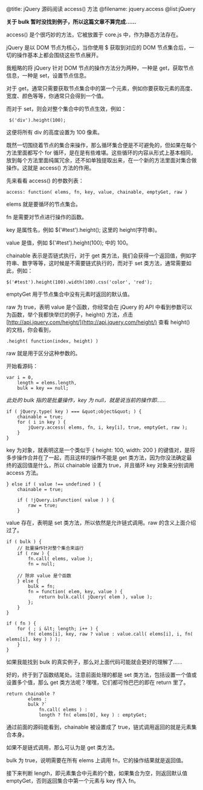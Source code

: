 @title: jQuery 源码阅读 access() 方法
@filename: jquery.access
@list:jQuery

**关于 bulk 暂时没找到例子，所以这篇文章不算完成……**

access() 是个很巧妙的方法，它被放置于 core.js 中，作为静态方法存在。

jQuery 是以 DOM 节点为核心，当你使用 $ 获取到对应的 DOM 节点集合后，一切的操作基本上都会围绕这些节点展开。

我粗略的将 jQuery 针对 DOM 节点的操作方法分为两种，一种是 get，获取节点信息，一种是 set，设置节点信息。

对于 get，通常只需要获取节点集合中的第一个元素，例如你要获取元素的高度、宽度、颜色等等，你通常只会得到一个值。

而对于 set，则会对整个集合中的节点生效，例如：

     $('div').height(100);
    

这便将所有 div 的高度设置为 100 像素。

既然一切围绕着节点的集合来操作，那么循环集合便是不可避免的，但如果在每个方法里面都写个 for 循环，是在是有些难堪。这些循环的内容从形式上基本相同，放到每个方法里面纯属冗余，还不如单独提取出来，在一个新的方法里面对集合做操作。这就是 access() 方法的作用。

先来看看 access() 的参数列表：

    access: function( elems, fn, key, value, chainable, emptyGet, raw )
    

elems 就是要循环的节点集合。

fn 是需要对节点进行操作的函数。

key 是属性名，例如 $('#test').height(); 这里的 height(字符串)。

value 是值，例如 $('#test').height(100); 中的 100。

chainable 表示是否链式执行，对于 get 类方法，我们会获得一个返回值，例如字符串、数字等等，这时候是不需要链式执行的，而对于 set 类方法，通常需要如此，例如：

    $('#test').height(100).width(100).css('color', 'red');
    

emptyGet 用于节点集合中没有元素时返回的默认值。

raw 为 true，表明 value 是个函数，你经常会在 jQuery 的 API 中看到参数可以为函数，举个我都快举烂的例子，height() 方法，点击[http://api.jquery.com/height/](http://api.jquery.com/height/) 查看 height() 的文档，你会看到，

    .height( function(index, height) )
    

raw 就是用于区分这种参数的。

开始看源码：

    var i = 0,
        length = elems.length,
        bulk = key == null;
    

_此处的 bulk 指的是批量操作，key 为 null，就是说当前的操作即……_

    if ( jQuery.type( key ) === &quot;object&quot; ) {
        chainable = true;
        for ( i in key ) {
            jQuery.access( elems, fn, i, key[i], true, emptyGet, raw );
        }
    }
    

key 为对象，就表明这是一个类似于 { height: 100, width: 200 } 的键值对，是将多步操作合并在了一起，而且这样的操作不能是 get 类方法，因为你没法确定最终的返回值是什么，所以 chainable 设置为 true，并且循环 key 对象来分别调用 access 方法。

    } else if ( value !== undefined ) {
        chainable = true;
    
        if ( !jQuery.isFunction( value ) ) {
            raw = true;
        }
    

value 存在，表明是 set 类方法，所以依然是允许链式调用。raw 的含义上面介绍过了。

    if ( bulk ) {
        // 批量操作针对整个集合来运行
        if ( raw ) {
            fn.call( elems, value );
            fn = null;
    
        // 除非 value 是个函数
        } else {
            bulk = fn;
            fn = function( elem, key, value ) {
                return bulk.call( jQuery( elem ), value );
            };
        }
    }
    
    if ( fn ) {
        for ( ; i &lt; length; i++ ) {
            fn( elems[i], key, raw ? value : value.call( elems[i], i, fn( elems[i], key ) ) );
        }
    }
    

如果我能找到 bulk 的真实例子，那么对上面代码可能就会更好的理解了……

好的，终于到了函数结尾处。注意前面处理的都是 set 类方法，包括设置一个值或设置多个值，那么 get 类方法呢？嘿嘿，它们都可怜巴巴的即在 return 里了。

    return chainable ?
            elems :
            bulk ?`
                fn.call( elems ) :
                length ? fn( elems[0], key ) : emptyGet;
    

通过前面的源码能看到，chainable 被设置成了 true，链式调用返回的就是元素集合本身。

如果不是链式调用，那么可认为是 get 类方法。

bulk 为 true，说明需要在所有 elems 上调用 fn，它的操作结果就是返回值。

接下来判断 length，即元素集合中元素的个数，如果集合为空，则返回默认值 emptyGet，否则返回集合中第一个元素与 key 传入 fn。